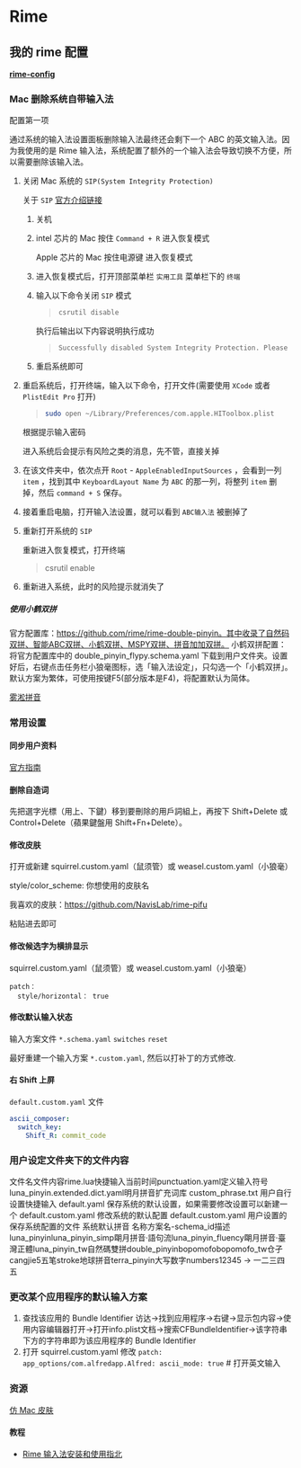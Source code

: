 # Rime

## 我的 rime 配置

**[rime-config](https://github.com/huyixi/rime-config)**

### Mac 删除系统自带输入法

配置第一项

通过系统的输入法设置面板删除输入法最终还会剩下一个 ABC 的英文输入法。因为我使用的是 Rime 输入法，系统配置了额外的一个输入法会导致切换不方便，所以需要删除该输入法。

1. 关闭 Mac 系统的 `SIP(System Integrity Protection)`

   关于 `SIP` [官方介绍链接](https://developer.apple.com/documentation/security/disabling_and_enabling_system_integrity_protection)

   1. 关机

   2. intel 芯片的 Mac 按住 `Command + R` 进入恢复模式

      Apple 芯片的 Mac 按住电源键 进入恢复模式

   3. 进入恢复模式后，打开顶部菜单栏  `实用工具`  菜单栏下的  `终端`

   4. 输入以下命令关闭 `SIP` 模式

      >```bash
      >csrutil disable
      >```

      执行后输出以下内容说明执行成功

      >```bash
      >Successfully disabled System Integrity Protection. Please restart the machine for the changes to take effect.
      >```

   5. 重启系统即可

2. 重启系统后，打开终端，输入以下命令，打开文件(需要使用 `XCode` 或者 `PlistEdit Pro` 打开)

   >```bash
   >sudo open ~/Library/Preferences/com.apple.HIToolbox.plist
   >```

   根据提示输入密码

   进入系统后会提示有风险之类的消息，先不管，直接关掉

3. 在该文件夹中，依次点开 `Root` - `AppleEnabledInputSources` ，会看到一列 `item` ，找到其中 `KeyboardLayout Name` 为 `ABC` 的那一列，将整列 `item` 删掉，然后 `command + S` 保存。

4. 接着重启电脑，打开输入法设置，就可以看到 `ABC输入法` 被删掉了

5. 重新打开系统的 `SIP`

   重新进入恢复模式，打开终端

   >csrutil enable

6. 重新进入系统，此时的风险提示就消失了

##### 使用小鹤双拼

官方配置库：<https://github.com/rime/rime-double-pinyin。其中收录了自然码双拼、智能ABC双拼、小鹤双拼、MSPY双拼、拼音加加双拼。>
小鹤双拼配置：将官方配置库中的 double_pinyin_flypy.schema.yaml 下载到用户文件夹。设置好后，右键点击任务栏小狼毫图标，选「输入法设定」，只勾选一个「小鹤双拼」。默认方案为繁体，可使用按键F5(部分版本是F4)，将配置默认为简体。

[雾淞拼音](https://dvel.me/posts/rime-ice/#%e5%9f%ba%e6%9c%ac%e5%a5%97%e8%b7%af)

### 常用设置

#### 同步用户资料

[官方指南](https://github.com/rime/home/wiki/UserGuide#%E5%90%8C%E6%AD%A5%E7%94%A8%E6%88%B6%E8%B3%87%E6%96%99)

#### 删除自造词

先把選字光標（用上、下鍵）移到要刪除的用戶詞組上，再按下 Shift+Delete 或 Control+Delete（蘋果鍵盤用 Shift+Fn+Delete）。

#### 修改皮肤

打开或新建 squirrel.custom.yaml（鼠须管）或 weasel.custom.yaml（小狼毫）

style/color_scheme: 你想使用的皮肤名

我喜欢的皮肤：<https://github.com/NavisLab/rime-pifu>

粘贴进去即可

#### 修改候选字为横排显示

squirrel.custom.yaml（鼠须管）或 weasel.custom.yaml（小狼毫）

```
patch：
  style/horizontal： true
```

#### 修改默认输入状态

输入方案文件 `*.schema.yaml`  `switches` `reset`

最好重建一个输入方案 `*.custom.yaml`, 然后以打补丁的方式修改.

#### 右 Shift 上屏

`default.custom.yaml` 文件

```yaml
ascii_composer:
  switch_key:
    Shift_R: commit_code
```

### 用户设定文件夹下的文件内容
文件名文件内容rime.lua快捷输入当前时间punctuation.yaml定义输入符号luna_pinyin.extended.dict.yaml明月拼音扩充词库
custom_phrase.txt 用户自行设置快捷输入 default.yaml 保存系统的默认设置，如果需要修改设置可以新建一个 default.custom.yaml 修改系统的默认配置 default.custom.yaml 用户设置的保存系统配置的文件
系统默认拼音
名称方案名-schema_id描述luna_pinyinluna_pinyin_simp朙月拼音·語句流luna_pinyin_fluency朙月拼音·臺灣正體luna_pinyin_tw自然碼雙拼double_pinyinbopomofobopomofo_tw仓孑cangjie5五笔stroke地球拼音terra_pinyin大写数字numbers12345 -> 一二三四五

### 更改某个应用程序的默认输入方案
1. 查找该应用的 Bundle Identifier 访达->找到应用程序->右键->显示包内容->使用内容编辑器打开->打开info.plist文档->搜索CFBundleIdentifier->该字符串下方的字符串即为该应用程序的 Bundle Identifier
2. 打开 squirrel.custom.yaml 修改 `patch: app_options/com.alfredapp.Alfred: ascii_mode: true` # 打开英文输入

### 资源

[仿 Mac 皮肤](https://github.com/NavisLab/rime-pifu)

#### 教程

- [Rime 输入法安装和使用指北](https://blog.mikelyou.com/2020/07/31/rime-input/#:~:text=2.1%20%E5%80%99%E9%80%89%E8%AF%8D%E6%95%B0%E9%87%8F,%E6%95%B0%E5%AD%971~9%E5%92%8C0%E3%80%82)
